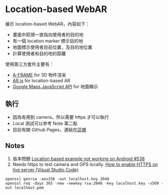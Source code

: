 # Location-based WebAR

展示 location-based WebAR，內容如下：  
* 畫面中箭頭一直指向使用者的目的地  
* 有一個 location marker 標示目的地  
* 地圖標示使用者目前位置，及目的地位置
* 計算使用者和目的地的距離


使用第三方套件主要有：  
* [A-FRAME](https://aframe.io/) for 3D 物件渲染
* [AR.js]([https://ar-js-org.github.io/AR.js-Docs/](https://ar-js-org.github.io/AR.js-Docs/location-based/)) for location-based AR
* [Google Maps JavaScript API](https://developers.google.com/maps/documentation/javascript?hl=zh-tw) for 地圖顯示

## 執行
* 因為有用到 camera，所以需要 https 才可以執行
* Local 測試可以參考 Note 第二點
* 目前有開 Github Pages，連結在[這裡](https://osensetech.github.io/location-based-webar/) 

## Notes

1. 版本問題 [Location based example not working on Android #538](https://github.com/AR-js-org/AR.js/issues/538)
2. Needs https to test camera and GPS locally. [How to enable HTTPS on live server (Visual Studio Code)](https://medium.com/webisora/how-to-enable-https-on-live-server-visual-studio-code-5659fbc5542c)

```shell
openssl genrsa -aes256 -out localhost.key 2048  
openssl req -days 365 -new -newkey rsa:2048 -key localhost.key -x509 -out localhost.pem 
```
